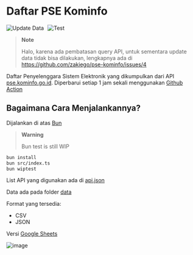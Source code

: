 # Daftar PSE Kominfo

<div style="display: flex; align-items: center">

<img style="margin-right: 10px" src="https://github.com/zakiego/pse-kominfo/actions/workflows/update.yml/badge.svg" href="https://github.com/zakiego/pse-kominfo/actions/workflows/update.yml" alt="Update Data"/>

 <img src="https://github.com/zakiego/pse-kominfo/actions/workflows/test.yml/badge.svg" href="https://github.com/zakiego/pse-kominfo/actions/workflows/test.yml" alt="Test"/>

</div>

> **Note**
>
> Halo, karena ada pembatasan query API, untuk sementara update data tidak bisa dilakukan, lengkapnya ada di https://github.com/zakiego/pse-kominfo/issues/4

Daftar Penyelenggara Sistem Elektronik yang dikumpulkan dari API [pse.kominfo.go.id](https://pse.kominfo.go.id). Diperbarui setiap 1 jam sekali menggunakan [Github Action](/.github/workflows/update.yml)

## Bagaimana Cara Menjalankannya?

Dijalankan di atas [Bun](https://bun.sh)

> **Warning**
>
> Bun test is still WIP

```bash
bun install
bun src/index.ts
bun wiptest
```

List API yang digunakan ada di [api.json](/api.json)

Data ada pada folder [data](/data/)

Format yang tersedia:

- CSV
- JSON

Versi [Google Sheets](https://docs.google.com/spreadsheets/d/1BvCZOFRFe2CBpxG_UF3Q6_ylW_qNU3nk6tE349xJNLo)

![image](https://user-images.githubusercontent.com/78015359/179427918-d80305f7-ad94-474b-9aa5-509fed740283.png)
